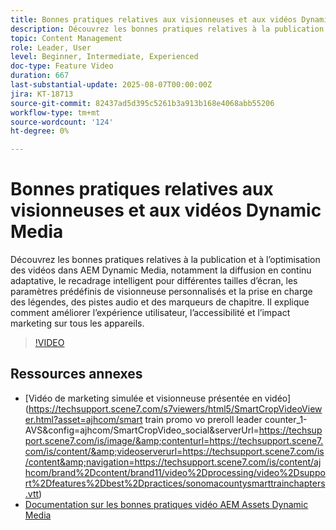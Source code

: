 ```yaml
---
title: Bonnes pratiques relatives aux visionneuses et aux vidéos Dynamic Media
description: Découvrez les bonnes pratiques relatives à la publication et à l’optimisation des vidéos dans AEM Dynamic Media, notamment la diffusion en continu adaptative, le recadrage intelligent pour différentes tailles d’écran, les paramètres prédéfinis de visionneuse personnalisés et la prise en charge des légendes, des pistes audio et des marqueurs de chapitre.
topic: Content Management
role: Leader, User
level: Beginner, Intermediate, Experienced
doc-type: Feature Video
duration: 667
last-substantial-update: 2025-08-07T00:00:00Z
jira: KT-18713
source-git-commit: 82437ad5d395c5261b3a913b168e4068abb55206
workflow-type: tm+mt
source-wordcount: '124'
ht-degree: 0%

---
```



# Bonnes pratiques relatives aux visionneuses et aux vidéos Dynamic Media

Découvrez les bonnes pratiques relatives à la publication et à l’optimisation des vidéos dans AEM Dynamic Media, notamment la diffusion en continu adaptative, le recadrage intelligent pour différentes tailles d’écran, les paramètres prédéfinis de visionneuse personnalisés et la prise en charge des légendes, des pistes audio et des marqueurs de chapitre. Il explique comment améliorer l’expérience utilisateur, l’accessibilité et l’impact marketing sur tous les appareils.

>[!VIDEO](https://video.tv.adobe.com/v/3470680/?learn=on&enablevpops&captions=fre_fr)

## Ressources annexes

* [Vidéo de marketing simulée et visionneuse présentée en vidéo]&#x200B;(https://techsupport.scene7.com/s7viewers/html5/SmartCropVideoViewer.html?asset=ajhcom/smart train promo vo preroll leader counter_1-AVS&amp;config=ajhcom/SmartCropVideo_social&amp;serverUrl=https://techsupport.scene7.com/is/image/&amp;contenturl=https://techsupport.scene7.com/is/content/&amp;videoserverurl=https://techsupport.scene7.com/is/content&amp;navigation=https://techsupport.scene7.com/is/content/ajhcom/brand%2Dcontent/brand11/video%2Dprocessing/video%2Dsupport%2Dfeatures%2Dbest%2Dpractices/sonomacountysmarttrainchapters.vtt)
* [Documentation sur les bonnes pratiques vidéo AEM Assets Dynamic Media](https://experienceleague.adobe.com/en/docs/experience-manager-65/content/assets/dynamicvideo#best-practice-using-the-html-video-viewer)